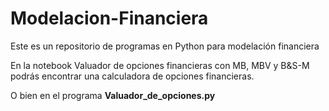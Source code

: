 # Modelacion-Financiera
Este es un repositorio de programas en Python para modelación financiera

En la notebook Valuador de opciones financieras con MB, MBV y B&S-M podrás encontrar una calculadora de opciones financieras.

O bien en el programa $\textbf{Valuador_de_opciones.py}$
